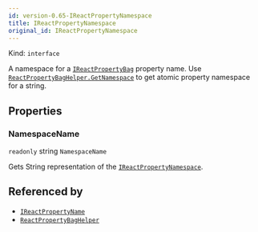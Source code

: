 ```yaml
---
id: version-0.65-IReactPropertyNamespace
title: IReactPropertyNamespace
original_id: IReactPropertyNamespace
---
```


Kind: `interface`



A namespace for a [`IReactPropertyBag`](IReactPropertyBag) property name.
Use [`ReactPropertyBagHelper.GetNamespace`](ReactPropertyBagHelper#getnamespace) to get atomic property namespace for a string.

## Properties
### NamespaceName
`readonly`  string `NamespaceName`

Gets String representation of the [`IReactPropertyNamespace`](IReactPropertyNamespace).






## Referenced by
- [`IReactPropertyName`](IReactPropertyName)
- [`ReactPropertyBagHelper`](ReactPropertyBagHelper)
